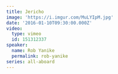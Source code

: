 ```yaml
---
title: Jericho
image: 'https://i.imgur.com/MuLYIpM.jpg'
date: '2016-01-10T09:30:00.000Z'
video:
  type: vimeo
  id: 151312337
speaker:
  name: Rob Yanike
  permalink: rob-yanike
series: all-aboard
---
```


